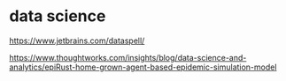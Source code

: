 # data science

https://www.jetbrains.com/dataspell/

https://www.thoughtworks.com/insights/blog/data-science-and-analytics/epiRust-home-grown-agent-based-epidemic-simulation-model

